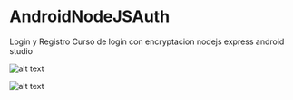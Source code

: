 # AndroidNodeJSAuth
Login y Registro
Curso de login con encryptacion nodejs express android studio

![alt text](https://raw.githubusercontent.com/cesarazocar/AndroidNodeJSAuth/master/Login%20previeww.png)

![alt text](https://raw.githubusercontent.com/cesarazocar/AndroidNodeJSAuth/master/Login%20preview.png)
